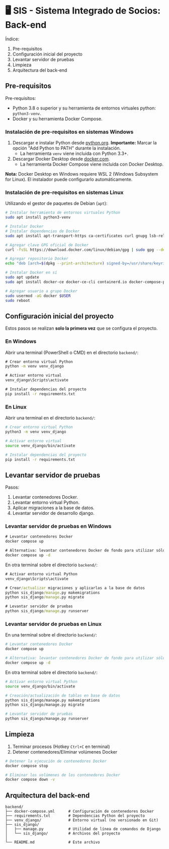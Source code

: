 # 🖥️ SIS - Sistema Integrado de Socios: Back-end

Índice:

1. Pre-requisitos
2. Configuración inicial del proyecto
3. Levantar servidor de pruebas
4. Limpieza
5. Arquitectura del back-end

## Pre-requisitos

Pre-requisitos:

- Python 3.8 o superior y su herramienta de entornos virtuales python: `python3-venv`.
- Docker y su herramienta Docker Compose.

### Instalación de pre-requisitos en sistemas Windows

1. Descargar e instalar Python desde [python.org](https://www.python.org/downloads/). **Importante:** Marcar la opción "Add Python to PATH" durante la instalación. 
    - La herramienta `venv` viene incluida con Python 3.3+.
2. Descargar Docker Desktop desde [docker.com](https://www.docker.com/products/docker-desktop/).
    - La herramienta Docker Compose viene incluida con Docker Desktop.

**Nota:** Docker Desktop en Windows requiere WSL 2 (Windows Subsystem for Linux). El instalador puede configurarlo automáticamente.

### Instalación de pre-requisitos en sistemas Linux

Utilizando el gestor de paquetes de Debian (`apt`):

```bash
# Instalar herramienta de entornos virtuales Python
sudo apt install python3-venv

# Instalar Docker
# Instalar dependencias de Docker
sudo apt install apt-transport-https ca-certificates curl gnupg lsb-release

# Agregar clave GPG oficial de Docker
curl -fsSL https://download.docker.com/linux/debian/gpg | sudo gpg --dearmor -o /usr/share/keyrings/docker-archive-keyring.gpg

# Agregar repositorio Docker
echo "deb [arch=$(dpkg --print-architecture) signed-by=/usr/share/keyrings/docker-archive-keyring.gpg] https://download.docker.com/linux/debian $(lsb_release -cs) stable" | sudo tee /etc/apt/sources.list.d/docker.list > /dev/null

# Instalar Docker en sí
sudo apt update
sudo apt install docker-ce docker-ce-cli containerd.io docker-compose-plugin

# Agregar usuario a grupo Docker
sudo usermod -aG docker $USER
sudo reboot
```

## Configuración inicial del proyecto

Estos pasos se realizan **solo la primera vez** que se configura el proyecto.

### En Windows

Abrir una terminal (PowerShell o CMD) en el directorio `backend/`:

```cmd
# Crear entorno virtual Python
python -m venv venv_django

# Activar entorno virtual
venv_django\Scripts\activate

# Instalar dependencias del proyecto
pip install -r requirements.txt
```

### En Linux

Abrir una terminal en el directorio `backend/`:

```bash
# Crear entorno virtual Python
python3 -m venv venv_django

# Activar entorno virtual
source venv_django/bin/activate

# Instalar dependencias del proyecto
pip install -r requirements.txt
```

## Levantar servidor de pruebas

Pasos:

1. Levantar contenedores Docker.
2. Levantar entorno virtual Python.
3. Aplicar migraciones a la base de datos.
4. Levantar servidor de desarrollo django.

### Levantar servidor de pruebas en Windows

```cmd
# Levantar contenedores Docker
docker compose up

# Alternativa: levantar contenedores Docker de fondo para utilizar sólo una terminal
docker compose up -d
```

En otra terminal sobre el directorio `backend/`:

```cmd
# Activar entorno virtual Python
venv_django\Scripts\activate

# Crear/actualizar migraciones y aplicarlas a la base de datos
python sis_django/manage.py makemigrations
python sis_django/manage.py migrate

# Levantar servidor de pruebas
python sis_django/manage.py runserver
```

### Levantar servidor de pruebas en Linux

En una terminal sobre el directorio `backend/`:

```bash
# Levantar contenedores Docker
docker compose up

# Alternativa: levantar contenedores Docker de fondo para utilizar sólo una terminal
docker compose up -d
```

En otra terminal sobre el directorio `backend/`:

```bash
# Activar entorno virtual Python
source venv_django/bin/activate

# Creación/actualización de tablas en base de datos
python sis_django/manage.py makemigrations
python sis_django/manage.py migrate

# Levantar servidor de pruebas
python sis_django/manage.py runserver
```

## Limpieza

1. Terminar procesos (Hotkey `Ctrl+C` en terminal)
2. Detener contenedores/Eliminar volúmenes Docker

```bash
# Detener la ejecución de contenedores Docker
docker compose stop

# Eliminar los volúmenes de los contenedores Docker
docker compose down -v
```

## Arquitectura del back-end

```
backend/
├── docker-compose.yml      # Configuración de contenedores Docker
├── requirements.txt        # Dependencias Python del proyecto
├── venv_django/            # Entorno virtual (no versionado en Git)
├── sis_django/
│   ├── manage.py           # Utilidad de línea de comandos de Django
│   └── sis_django/         # Archivos del proyecto
│
└── README.md               # Este archivo
```